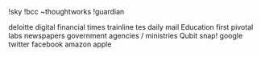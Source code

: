!sky
!bcc
~thoughtworks
!guardian

deloitte digital
financial times
trainline
tes
daily mail
Education first 
pivotal labs
newspapers
government agencies / ministries
Qubit
snap!
google
twitter
facebook
amazon
apple
